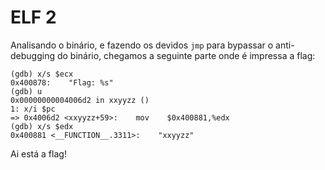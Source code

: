 ELF 2
=====

Analisando o binário, e fazendo os devidos `jmp` para bypassar o anti-debugging do binário,
chegamos a seguinte parte onde é impressa a flag:

```
(gdb) x/s $ecx
0x400878:	 "Flag: %s"
(gdb) u
0x00000000004006d2 in xxyyzz ()
1: x/i $pc
=> 0x4006d2 <xxyyzz+59>:	mov    $0x400881,%edx
(gdb) x/s $edx
0x400881 <__FUNCTION__.3311>:	 "xxyyzz"
```

Ai está a flag!
